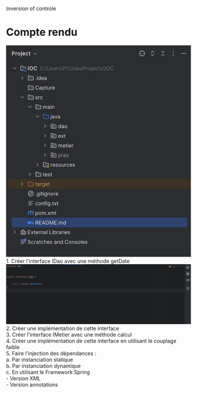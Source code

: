 Inversion of controle
<h1>Compte rendu</h1>
<img src="Capture/Capture1.png" alt="structure de projet">
1. Créer l'interface IDao avec une méthode getDate<br>
<img src="Capture/Capture2.png" alt="IDao">
2. Créer une implémentation de cette interface <br>
3. Créer l'interface IMetier avec une méthode calcul<br>
4. Créer une implémentation de cette interface en utilisant le couplage faible<br>
5. Faire l'injection des dépendances :<br>
  a. Par instanciation statique<br>
  b. Par instanciation dynamique<br>
  c. En utilisant le Framework Spring<br>
       - Version XML<br>
       - Version annotations<br>